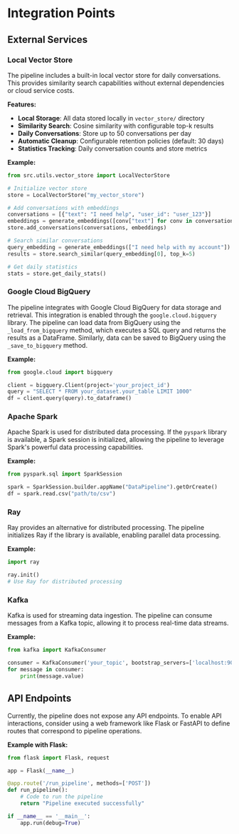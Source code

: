 # Integration Points

## External Services

### Local Vector Store
The pipeline includes a built-in local vector store for daily conversations. This provides similarity search capabilities without external dependencies or cloud service costs.

**Features:**
- **Local Storage**: All data stored locally in `vector_store/` directory
- **Similarity Search**: Cosine similarity with configurable top-k results
- **Daily Conversations**: Store up to 50 conversations per day
- **Automatic Cleanup**: Configurable retention policies (default: 30 days)
- **Statistics Tracking**: Daily conversation counts and store metrics

**Example:**
```python
from src.utils.vector_store import LocalVectorStore

# Initialize vector store
store = LocalVectorStore("my_vector_store")

# Add conversations with embeddings
conversations = [{"text": "I need help", "user_id": "user_123"}]
embeddings = generate_embeddings([conv["text"] for conv in conversations])
store.add_conversations(conversations, embeddings)

# Search similar conversations
query_embedding = generate_embeddings(["I need help with my account"])
results = store.search_similar(query_embedding[0], top_k=5)

# Get daily statistics
stats = store.get_daily_stats()
```

### Google Cloud BigQuery
The pipeline integrates with Google Cloud BigQuery for data storage and retrieval. This integration is enabled through the `google.cloud.bigquery` library. The pipeline can load data from BigQuery using the `_load_from_bigquery` method, which executes a SQL query and returns the results as a DataFrame. Similarly, data can be saved to BigQuery using the `_save_to_bigquery` method.

**Example:**
```python
from google.cloud import bigquery

client = bigquery.Client(project='your_project_id')
query = "SELECT * FROM your_dataset.your_table LIMIT 1000"
df = client.query(query).to_dataframe()
```

### Apache Spark
Apache Spark is used for distributed data processing. If the `pyspark` library is available, a Spark session is initialized, allowing the pipeline to leverage Spark's powerful data processing capabilities.

**Example:**
```python
from pyspark.sql import SparkSession

spark = SparkSession.builder.appName("DataPipeline").getOrCreate()
df = spark.read.csv("path/to/csv")
```

### Ray
Ray provides an alternative for distributed processing. The pipeline initializes Ray if the library is available, enabling parallel data processing.

**Example:**
```python
import ray

ray.init()
# Use Ray for distributed processing
```

### Kafka
Kafka is used for streaming data ingestion. The pipeline can consume messages from a Kafka topic, allowing it to process real-time data streams.

**Example:**
```python
from kafka import KafkaConsumer

consumer = KafkaConsumer('your_topic', bootstrap_servers=['localhost:9092'])
for message in consumer:
    print(message.value)
```

## API Endpoints

Currently, the pipeline does not expose any API endpoints. To enable API interactions, consider using a web framework like Flask or FastAPI to define routes that correspond to pipeline operations.

**Example with Flask:**
```python
from flask import Flask, request

app = Flask(__name__)

@app.route('/run_pipeline', methods=['POST'])
def run_pipeline():
    # Code to run the pipeline
    return "Pipeline executed successfully"

if __name__ == '__main__':
    app.run(debug=True)
```

 